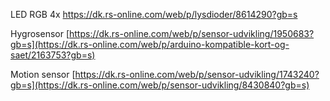 LED RGB 4x
https://dk.rs-online.com/web/p/lysdioder/8614290?gb=s 

Hygrosensor
[https://dk.rs-online.com/web/p/sensor-udvikling/1950683?gb=s](https://dk.rs-online.com/web/p/arduino-kompatible-kort-og-saet/2163753?gb=s)

Motion sensor
[https://dk.rs-online.com/web/p/sensor-udvikling/1743240?gb=s](https://dk.rs-online.com/web/p/sensor-udvikling/8430840?gb=s)

